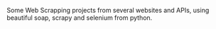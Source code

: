 Some Web Scrapping projects from several websites and APIs, using beautiful soap, scrapy and selenium from python.
